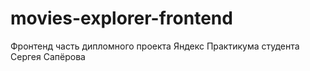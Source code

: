 # movies-explorer-frontend
Фронтенд часть дипломного проекта Яндекс Практикума студента Сергея Сапёрова 
